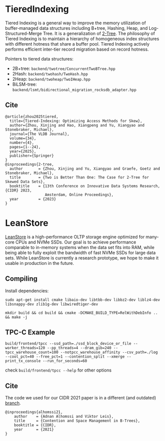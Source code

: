 # TieredIndexing
Tiered Indexing is a general way to improve the memory utilization of buffer-managed data structures including B+tree, Hashing, Heap, and Log-Structured-Merge Tree. It is a generalization of [2-Tree](https://www.cidrdb.org/cidr2023/papers/p57-zhou.pdf). The philosophy of Tiered Indexing is to maintain a hierarchy of homogeneous index structures with different hotness that share a buffer pool. Tiered Indexing actively performs efficient inter-tier record migration based on record hotness. 

Pointers to tiered data structures:
* 2B+tree: `backend/twotree/ConcurrentTwoBTree.hpp`
* 2Hash: `backend/twohash/TwoHash.hpp`
* 2Heap: `backend/twoheap/TwoIHeap.hpp`
* BiLSM-tree: `backend/lsmt/bidirectional_migration_rocksdb_adapter.hpp`

## Cite

```
@article{zhou2025tiered,
  title={Tiered-Indexing: Optimizing Access Methods for Skew},
  author={Zhou, Xinjing and Hao, Xiangpeng and Yu, Xiangyao and Stonebraker, Michael},
  journal={The VLDB Journal},
  volume={34},
  number={4},
  pages={1--24},
  year={2025},
  publisher={Springer}
}
@inproceedings{2-tree,
  author       = {Zhou, Xinjing and Yu, Xiangyao and Graefe, Goetz and Stonebraker, Michael},
  title        = {Two is Better Than One: The Case for 2-Tree for Skewed Data Sets},
  booktitle    = {13th Conference on Innovative Data Systems Research, {CIDR} 2023,
                  Amsterdam, Online Proceedings},
  year         = {2023}
}
```
# LeanStore
[LeanStore](https://db.in.tum.de/~leis/papers/leanstore.pdf) is a high-performance OLTP storage engine optimized for many-core CPUs and NVMe SSDs. Our goal is to achieve performance comparable to in-memory systems when the data set fits into RAM, while being able to fully exploit the bandwidth of fast NVMe SSDs for large data sets. While LeanStore is currently a research prototype, we hope to make it usable in production in the future.

## Compiling
Install dependencies:

`sudo apt-get install cmake libaio-dev libtbb-dev libbz2-dev liblz4-dev libsnappy-dev zlib1g-dev libwiredtiger-dev`

`mkdir build && cd build && cmake -DCMAKE_BUILD_TYPE=RelWithDebInfo .. && make -j`

## TPC-C Example
`build/frontend/tpcc --ssd_path=./ssd_block_device_or_file --worker_threads=120 --pp_threads=4 --dram_gib=240 --tpcc_warehouse_count=100 --notpcc_warehouse_affinity --csv_path=./log --cool_pct=40 --free_pct=1 --contention_split --xmerge --print_tx_console --run_for_seconds=60`

check `build/frontend/tpcc --help` for other options

## Cite
The code we used for our CIDR 2021 paper is in a different (and outdated) [branch](https://github.com/leanstore/leanstore/tree/cidr).

```
@inproceedings{alhomssi21,
    author    = {Adnan Alhomssi and Viktor Leis},
    title     = {Contention and Space Management in B-Trees},
    booktitle = {CIDR},
    year      = {2021}
}
```
